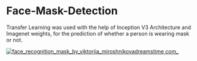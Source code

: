 # Face-Mask-Detection
Transfer Learning was used with the help of Inception V3 Architecture and Imagenet weights, for the prediction of whether a person is wearing mask or not.


[
![face_recognition_mask_by_viktoriia_miroshnikovadreamstime com_](https://user-images.githubusercontent.com/66672932/95468112-d00c9b00-099b-11eb-8784-6a41b1ed19e5.jpg)
](url)
